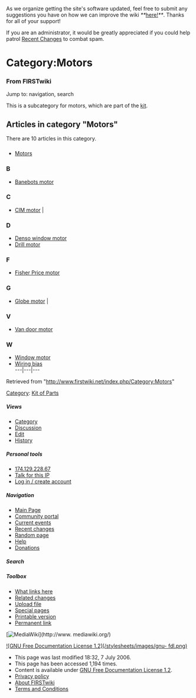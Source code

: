 As we organize getting the site's software updated, feel free to submit any
suggestions you have on how we can improve the wiki
_**_[here!](/index.php/User:Hallry/Suggestions "User:Hallry/Suggestions"
)_**_. Thanks for all of your support!

If you are an administrator, it would be greatly appreciated if you could help
patrol [Recent Changes](/index.php/Special:Recentchanges
"Special:Recentchanges" ) to combat spam.

# Category:Motors

### From FIRSTwiki

Jump to: navigation, search

This is a subcategory for motors, which are part of the
[kit](/index.php/Kit_of_parts "Kit of parts" ).

  

## Articles in category "Motors"

There are 10 articles in this category.

###

  * [Motors](/index.php/Motors "Motors" )

### B

  * [Banebots motor](/index.php/Banebots_motor "Banebots motor" )

### C

  * [CIM motor](/index.php/CIM_motor "CIM motor" )
|

### D

  * [Denso window motor](/index.php/Denso_window_motor "Denso window motor" )
  * [Drill motor](/index.php/Drill_motor "Drill motor" )

### F

  * [Fisher Price motor](/index.php/Fisher_Price_motor "Fisher Price motor" )

### G

  * [Globe motor](/index.php/Globe_motor "Globe motor" )
|

### V

  * [Van door motor](/index.php/Van_door_motor "Van door motor" )

### W

  * [Window motor](/index.php/Window_motor "Window motor" )
  * [Wiring bias](/index.php/Wiring_bias "Wiring bias" )  
---|---|---  
  
Retrieved from "<http://www.firstwiki.net/index.php/Category:Motors>"

[Category](/index.php?title=Special:Categories&article=Category%3AMotors
"Special:Categories" ): [Kit of Parts](/index.php/Category:Kit_of_Parts
"Category:Kit of Parts" )

##### Views

  * [Category](/index.php/Category:Motors)
  * [Discussion](/index.php?title=Category_talk:Motors&action=edit)
  * [Edit](/index.php?title=Category:Motors&action=edit)
  * [History](/index.php?title=Category:Motors&action=history)

##### Personal tools

  * [174.129.228.67](/index.php/User:174.129.228.67)
  * [Talk for this IP](/index.php/User_talk:174.129.228.67)
  * [Log in / create account](/index.php?title=Special:Userlogin&returnto=Category:Motors)

[](/index.php/Main_Page "Main Page" )

##### Navigation

  * [Main Page](/index.php/Main_Page)
  * [Community portal](/index.php/FIRSTwiki:Community_portal)
  * [Current events](/index.php/Current_events)
  * [Recent changes](/index.php/Special:Recentchanges)
  * [Random page](/index.php/Special:Random)
  * [Help](/index.php/FIRSTwiki:Help)
  * [Donations](/index.php/FIRSTwiki:Site_support)

##### Search



##### Toolbox

  * [What links here](/index.php/Special:Whatlinkshere/Category:Motors)
  * [Related changes](/index.php/Special:Recentchangeslinked/Category:Motors)
  * [Upload file](/index.php/Special:Upload)
  * [Special pages](/index.php/Special:Specialpages)
  * [Printable version](/index.php?title=Category:Motors&printable=yes)
  * [Permanent link](/index.php?title=Category:Motors&oldid=48508)

[![MediaWiki](/skins/common/images/poweredby_mediawiki_88x31.png)](http://www.
mediawiki.org/)

[![GNU Free Documentation License 1.2](/stylesheets/images/gnu-
fdl.png)](http://www.gnu.org/copyleft/fdl.html)

  * This page was last modified 18:32, 7 July 2006.
  * This page has been accessed 1,194 times.
  * Content is available under [GNU Free Documentation License 1.2](http://www.gnu.org/copyleft/fdl.html "http://www.gnu.org/copyleft/fdl.html" ).
  * [Privacy policy](/index.php/FIRSTwiki:Privacy_policy "FIRSTwiki:Privacy policy" )
  * [About FIRSTwiki](/index.php/FIRSTwiki:About "FIRSTwiki:About" )
  * [Terms and Conditions](/index.php/FIRSTwiki:Terms_and_conditions "FIRSTwiki:Terms and conditions" )

